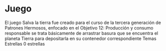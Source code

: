 # Juego
El juego Salva la tierra fue creado para el curso de la tercera generación de Patrones Hermosos, enfocado en el Objetivo 12: Producción y consumo responsable se trata básicamente de arrastrar basura que se encuentra el planeta Tierra para depositarla en su contenedor correspondiente  Temas Estrellas  0 estrellas
